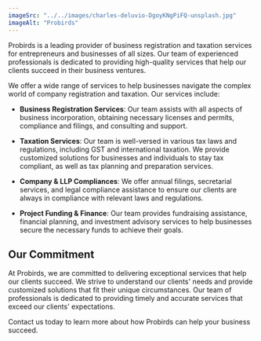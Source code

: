 ```yaml
---
imageSrc: "../../images/charles-deluvio-DgoyKNgPiFQ-unsplash.jpg"
imageAlt: "Probirds"
---
```

Probirds is a leading provider of business registration and taxation services for entrepreneurs and businesses of all sizes. Our team of experienced professionals is dedicated to providing high-quality services that help our clients succeed in their business ventures.

We offer a wide range of services to help businesses navigate the complex world of company registration and taxation. Our services include:

- **Business Registration Services**: Our team assists with all aspects of business incorporation, obtaining necessary licenses and permits, compliance and filings, and consulting and support.
  
- **Taxation Services**: Our team is well-versed in various tax laws and regulations, including GST and international taxation. We provide customized solutions for businesses and individuals to stay tax compliant, as well as tax planning and preparation services.

- **Company & LLP Compliances**: We offer annual filings, secretarial services, and legal compliance assistance to ensure our clients are always in compliance with relevant laws and regulations.

- **Project Funding & Finance**: Our team provides fundraising assistance, financial planning, and investment advisory services to help businesses secure the necessary funds to achieve their goals.

## Our Commitment

At Probirds, we are committed to delivering exceptional services that help our clients succeed. We strive to understand our clients' needs and provide customized solutions that fit their unique circumstances. Our team of professionals is dedicated to providing timely and accurate services that exceed our clients' expectations.

Contact us today to learn more about how Probirds can help your business succeed.
